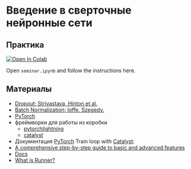 # Введение в сверточные нейронные сети

## Практика

[![Open In Colab](https://colab.research.google.com/assets/colab-badge.svg)](https://colab.research.google.com/github/ml-dafe/ml_mipt_dafe/blob/main/week_03/seminar_3_unsolved.ipynb)

Open `seminar.ipynb` and follow the instructions here.

## Материалы

- [Dropout; Strivastava, Hinton et al.](https://jmlr.org/papers/volume15/srivastava14a/srivastava14a.pdf)
- [Batch Normalization; Ioffe, Szegedy.](https://arxiv.org/abs/1502.03167)
- [PyTorch](https://pytorch.org/docs/stable/index.html)
- фреймворки для работы из коробки
    - [pytorchlightning](https://www.pytorchlightning.ai/)
    - [catalyst](https://github.com/catalyst-team/catalyst)
- Документация [PyTorch](https://pytorch.org/docs/stable/index.html)
Train loop with [Catalyst](https://github.com/catalyst-team/catalyst):
- [A comprehensive step-by-step guide to basic and advanced features](https://github.com/catalyst-team/catalyst#step-by-step-guide)
- [Docs](https://catalyst-team.github.io/catalyst/)
- [What is Runner?](https://catalyst-team.github.io/catalyst/api/core.html#runner)